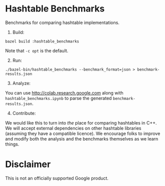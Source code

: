 # Hashtable Benchmarks

Benchmarks for comparing hashtable implementations.

1. Build:

```shell
bazel build :hashtable_benchmarks
```

Note that `-c opt` is the default.

2. Run:

```shell
./bazel-bin/hashtable_benchmarks --benchmark_format=json > benchmark-results.json
```

3. Analyze:

You can use http://colab.research.google.com along with `hashtable_benchmarks.ipynb` to parse the generated `benchmark-results.json`.

4. Contribute:

We would like this to turn into *the* place for comparing hashtables in C++.  We
will accept external dependencies on other hashtable libraries (assuming they
have a compatible licence).  We encourage folks to improve and modify both the
analysis and the benchmarks themselves as we learn things.

# Disclaimer

This is not an officially supported Google product.
